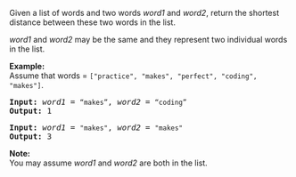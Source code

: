 <div><p>Given a list of words and two words <em>word1</em> and <em>word2</em>, return the shortest distance between these two words in the list.</p>

<p><em>word1</em> and <em>word2</em> may be the same and they represent two individual words in the list.</p>

<p><strong>Example:</strong><br>
Assume that words = <code>["practice", "makes", "perfect", "coding", "makes"]</code>.</p>

<pre><b>Input:</b> <em>word1</em> = <code>“makes”</code>, <em>word2</em> = <code>“coding”</code>
<b>Output:</b> 1
</pre>

<pre><b>Input:</b> <em>word1</em> = <code>"makes"</code>, <em>word2</em> = <code>"makes"</code>
<b>Output:</b> 3
</pre>

<p><strong>Note:</strong><br>
You may assume <em>word1</em> and <em>word2</em> are both in the list.</p>
</div>